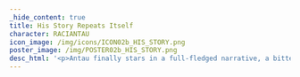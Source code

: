 ```yaml
---
_hide_content: true
title: His Story Repeats Itself
character: RACIANTAU
icon_image: /img/icons/ICON02b_HIS_STORY.png
poster_image: /img/POSTER02b_HIS_STORY.png
desc_html: '<p>Antau finally stars in a full-fledged narrative, a bittersweet postmodern tale of personal branding and self-promotion running aground on the Hegelian <i>Weltgeist</i>. We laugh, we lose, we never learn. 15 pages.</p>'
---
```

